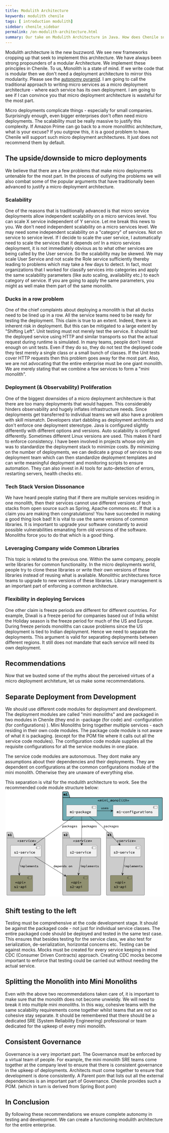 ```yaml
---
title: Modulith Architecture
keywords: modulith chenile
tags: [ introduction modulith]
sidebar: chenile_sidebar
permalink: /on-modulith-architecture.html
summary: Our take on Modulith Architecture in Java. How does Chenile support it?
---
```

Modulith architecture is the new buzzword. We see new frameworks cropping up that seek to implement this architecture. We have always been strong propounders of a modular Architecture. We implement these principles in Chenile. To us, Monolith is a state of mind. If we write code that is modular then we don't need a deployment architecture to mirror this modularity. Please see the [autonomy pyramid](/the-autonomy-pyramid.html). I am going to call the traditional approach to writing micro services as a micro deployment architecture - where each service has its own deployment. I am going to see if I can convince you that micro deployment architecture is wasteful for the most part. 

Micro deployments complicate things - especially for small companies. Surprisingly enough, even bigger enterprises don't often need micro deployments. The scalability must be really massive to justify this complexity. If Amazon Prime can go back to a more monolithic architecture, what is your excuse? If you outgrow this, it is a good problem to have. Chenile will support such micro deployment architectures. It just does not recommend them by default.

## The upside/downside to micro deployments
We believe that there are a few problems that make micro deployments untenable for the most part. In the process of outlying the problems we will also combat some of the popular arguments that have traditionally been advanced to justify a micro deployment architecture. 

### Scalability
One of the reasons that is traditionally advanced is that micro service deployments allow independent scalability on a micro services level. You can scale X service independent of Y service. Let me break this news to you. We don't need independent scalability on a micro services level. We may need some independent scalability on a "category" of services. Not on service to service level. If I decide to scale the user service, I automatically need to scale the services that it depends on! In a micro services deployment, it is not immediately obvious as to what other services are being called by the User service. So the scalability may be skewed. We may scale User Service and not scale the Role service sufficiently thereby leading to problems which may take a few days to detect. 
In fact, most organizations that I worked for classify services into categories and apply the same scalability parameters (like auto scaling, availability etc.) to each category of service. If you are going to apply the same parameters, you might as well make them part of the same monolith.

### Ducks in a row problem
One of the chief complaints about deploying a monolith is that all ducks need to be lined up in a row. All the service teams need to be ready for testing the deployment. This claim is true to an extent. Indeed, there is an inherent risk in deployment. But this can be mitigated to a large extent by "Shifting Left". Unit testing must not merely test the service. It should test the deployed service using HTTP and similar transports so that the actual request during runtime is simulated. In many teams, people don't invest enough on unit tests. Even if they do so, they do not test the deployed code they test merely a single class or a small bunch of classes. If the Unit tests cover HTTP requests then this problem goes away for the most part. 
Also, we are not advocating that the entire enterprise must be one giant monolith. We are merely stating that we combine a few services to form a "mini monolith". 

### Deployment (& Observability) Proliferation
One of the biggest downsides of a micro deployment architecture is that there are too many deployments that would happen. This considerably hinders observability and hugely inflates infrastructure needs. Since deployments get transferred to individual teams we will also have a problem with skill mismatch. Developers start dabbling as deployment architects and don't enforce one deployment stereotype. Java is configured slightly differently with different options and versions. Auto scalability is configred differently. Sometimes different Linux versions are used. This makes it hard to enforce consistency. I have been involved in projects whose only aim was to standardize the deployment stack to minimize costs. 
By minimizing on the number of deployments, we can dedicate a group of services to one deployment team which can then standardize deployment templates and can write meaningful deployment and monitoring scripts to ensure automation. They can also invest in AI tools for auto-detection of errors, restarting servers, health checks etc.

### Tech Stack Version Dissonance 
We have heard people stating that if there are multiple services residing in one monolith, then their services cannot use different versions of tech stacks from open source such as Spring, Apache commons etc. If that is a claim you are making then congratulations! You have succeeded in making a good thing look bad! It is vital to use the same versions of common libraries. It is important to upgrade your software constantly to avoid possible vulnerabilities emanating form old versions of the software.
Monoliths force you to do that which is a good thing. 

### Leveraging Company wide Common Libraries
This topic is related to the previous one. Within the same company, people write libraries for common functionality. In the micro deployments world, people try to clone these libraries or write their own versions of these libraries instead of reusing what is available. Monolithic architectures force teams to upgrade to new versions of these libraries.
Library management is an important part of enforcing a common architecture. 

### Flexibility in deploying Services
One other claim is freeze periods are different for different countries. For example, Diwali is a freeze period for companies based out of India whilst the Holiday season is the freeze period for much of the US and Europe. During freeze periods monoliths can cause problems since the US deployment is tied to Indian deployment. Hence we need to separate the deployments.
This argument is valid for separating deployments between different regions. It still does not mandate that each service will need its own deployment. 

## Recommendations
Now that we busted some of the myths about the perceived virtues of a micro deployment architeture, let us make some recommendations. 
## Separate Deployment from Development
We should use different code modules for deployment and development. The deployment modules are called "mini monoliths" and are packaged in two modules in Chenile (they end in -package (for code) and -configuration (for configurations) ). Mini Monoliths bring together multiple services - each residing in their own code modules. The package code module is not aware of what it is packaging. (except for the POM file where it calls out all the service code modules). The configuration code module supplies all the requisite configurations for all the service modules in one place. 

The service code modules are autonomous. They dont make any assumptions about their dependencies and their deployments. They are dependent on configurations at the common configurations module of the mini monolith. Otherwise they are unaware of everything else. 

This separation is vital for the modulith architecture to work. See the recommended code module structure below:
![Code Modules](/images/chenile/code-modules.png)

## Shift testing to the left
Testing must be comprehensive at the code development stage. It should be against the packaged code - not just for individual service classes. The entire packaged code should be deployed and tested in the same test case. This ensures that besides testing for the service class, we also test for serialization, de-serialization, horizontal concerns etc. 
Testing can be against mocks. Mocks must be created for every service keeping in mind CDC (Consumer Driven Contracts) approach. Creating CDC mocks become important to enforce that testing could be carried out without needing the actual service.

## Splitting the Monolith into Mini Monoliths
Even with the above two recommendations taken care of, it is important to make sure that the monolith does not become unwieldy. We will need to break it into multiple mini monoliths. In this way, cohesive teams with the same scalability requirements come together whilst teams that are not so cohesive stay separate. 
It should be remembered that there should be a dedicated SRE (System Reliability Engineering) professional or team dedicated for the upkeep of every mini monolith. 

## Consistent Governance
Governance is a very important part. The Governance must be enforced by a virtual team of people. For example, the mini monolith SRE teams come together at the company level to ensure that there is consistent governance in the upkeep of deployments.
Architects must come together to ensure that development is done consistently. A Parent pom that lists out all the external dependencies is an important part of Governance. Chenile provides such a POM. (which in turn is derived from Spring Boot pom)

## In Conclusion
By following these recommendations we ensure complete autonomy in testing and development. We can create a functioning modulith architecture for the entire enterprise.








